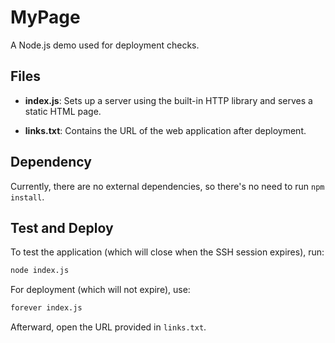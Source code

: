 # MyPage

A Node.js demo used for deployment checks.

## Files

- **index.js**: Sets up a server using the built-in HTTP library and serves a static HTML page.

- **links.txt**: Contains the URL of the web application after deployment.

## Dependency

Currently, there are no external dependencies, so there's no need to run `npm install`.

## Test and Deploy

To test the application (which will close when the SSH session expires), run:

```bash
node index.js
```

For deployment (which will not expire), use:

```bash
forever index.js
```

Afterward, open the URL provided in `links.txt`.